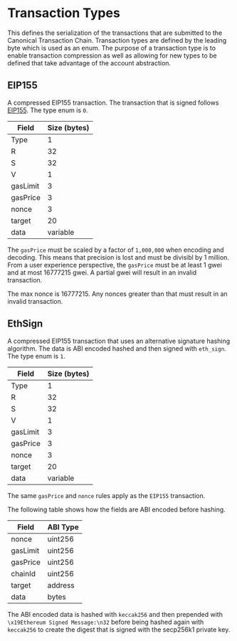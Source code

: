 # Transaction Types

This defines the serialization of the transactions that are submitted to the
Canonical Transaction Chain.
Transaction types are defined by the leading byte which is used as an enum. The
purpose of a transaction type is to enable transaction compression as well as
allowing for new types to be defined that take advantage of the account
abstraction.

## EIP155

A compressed EIP155 transaction. The transaction that is signed follows
[EIP155](https://github.com/ethereum/EIPs/blob/master/EIPS/eip-155.md). The type enum is `0`.

| Field    | Size (bytes) |
| -------- | ------------ |
| Type     | 1            |
| R        | 32           |
| S        | 32           |
| V        | 1            |
| gasLimit | 3            |
| gasPrice | 3            |
| nonce    | 3            |
| target   | 20           |
| data     | variable     |

The `gasPrice` must be scaled by a factor of `1,000,000` when encoding and
decoding. This means that precision is lost and must be divisibl by 1 million.
From a user experience perspective, the `gasPrice` must be at least 1 gwei and
at most 16777215 gwei. A partial gwei will result in an invalid transaction.

The max nonce is 16777215. Any nonces greater than that must result in an
invalid transaction.

## EthSign

A compressed EIP155 transaction that uses an alternative signature hashing
algorithm. The data is ABI encoded hashed and then signed with `eth_sign`.
The type enum is `1`.

| Field    | Size (bytes) |
| -------- | ------------ |
| Type     | 1            |
| R        | 32           |
| S        | 32           |
| V        | 1            |
| gasLimit | 3            |
| gasPrice | 3            |
| nonce    | 3            |
| target   | 20           |
| data     | variable     |

The same `gasPrice` and `nonce` rules apply as the `EIP155` transaction.

The following table shows how the fields are ABI encoded before hashing.

| Field    | ABI Type |
| -------- | -------- |
| nonce    | uint256  |
| gasLimit | uint256  |
| gasPrice | uint256  |
| chainId  | uint256  |
| target   | address  |
| data     | bytes    |

The ABI encoded data is hashed with `keccak256` and then prepended with
`\x19Ethereum Signed Message:\n32` before being hashed again with `keccak256`
to create the digest that is signed with the secp256k1 private key.
